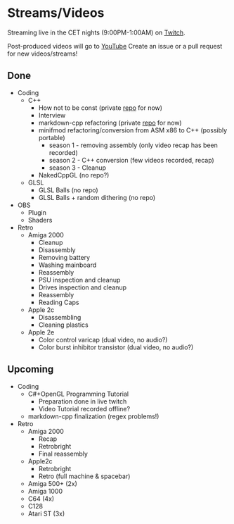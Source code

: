 # Streams/Videos

Streaming live in the CET nights (9:00PM-1:00AM) on [Twitch](https://twitch.tv/panspinningkids).

Post-produced videos will go to [YouTube](https://youtube.com/panspinningkids)
Create an issue or a pull request for new videos/streams!

## Done

- Coding
    - C++
        - How not to be const (private [repo](https://github.com/pansk/Containers2) for now)
        - Interview
        - markdown-cpp refactoring (private [repo](https://github.com/pansk/cpp-markdown) for now)
        - minifmod refactoring/conversion from ASM x86 to C++ (possibly portable)
            - season 1 - removing assembly (only video recap has been recorded)
            - season 2 - C++ conversion (few videos recorded, recap)
            - season 3 - Cleanup
        - NakedCppGL (no repo?)
    - GLSL
        - GLSL Balls (no repo)
        - GLSL Balls + random dithering (no repo)
- OBS
    - Plugin
    - Shaders
- Retro
    - Amiga 2000
        - Cleanup
        - Disassembly
        - Removing battery
        - Washing mainboard
        - Reassembly
        - PSU inspection and cleanup
        - Drives inspection and cleanup
        - Reassembly
        - Reading Caps
    - Apple 2c
        - Disassembling
        - Cleaning plastics
    - Apple 2e
        - Color control varicap (dual video, no audio?)
        - Color burst inhibitor transistor (dual video, no audio?)

## Upcoming

- Coding
    - C#+OpenGL Programming Tutorial
        - Preparation done in live twitch
        - Video Tutorial recorded offline?
    - markdown-cpp finalization (regex problems!)
- Retro
    - Amiga 2000
        - Recap
        - Retrobright
        - Final reassembly
    - Apple2c
        - Retrobright
        - Retro (full machine & spacebar)
    - Amiga 500+ (2x)
    - Amiga 1000
    - C64 (4x)
    - C128
    - Atari ST (3x)
